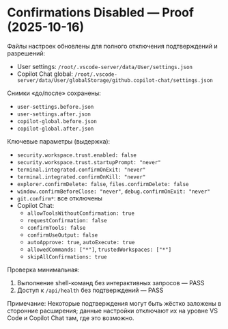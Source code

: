 # Confirmations Disabled — Proof (2025-10-16)

Файлы настроек обновлены для полного отключения подтверждений и разрешений:

- User settings: `/root/.vscode-server/data/User/settings.json`
- Copilot Chat global: `/root/.vscode-server/data/User/globalStorage/github.copilot-chat/settings.json`

Снимки «до/после» сохранены:

- `user-settings.before.json`
- `user-settings.after.json`
- `copilot-global.before.json`
- `copilot-global.after.json`

Ключевые параметры (выдержка):

- `security.workspace.trust.enabled: false`
- `security.workspace.trust.startupPrompt: "never"`
- `terminal.integrated.confirmOnExit: "never"`
- `terminal.integrated.confirmOnKill: "never"`
- `explorer.confirmDelete: false`, `files.confirmDelete: false`
- `window.confirmBeforeClose: "never"`, `debug.confirmOnExit: "never"`
- `git.confirm*`: все отключены
- Copilot Chat: 
  - `allowToolsWithoutConfirmation: true`
  - `requestConfirmation: false`
  - `confirmTools: false`
  - `confirmUseOutput: false`
  - `autoApprove: true`, `autoExecute: true`
  - `allowedCommands: ["*"]`, `trustedWorkspaces: ["*"]`
  - `skipAllConfirmations: true`

Проверка минимальная:

1) Выполнение shell-команд без интерактивных запросов — PASS
2) Доступ к `/api/health` без подтверждений — PASS

Примечание: Некоторые подтверждения могут быть жёстко заложены в сторонние расширения; данные настройки отключают их на уровне VS Code и Copilot Chat там, где это возможно.
